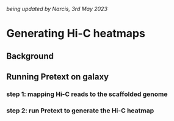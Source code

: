 *being updated by Narcis, 3rd May 2023*

# Generating Hi-C heatmaps

## Background


## Running Pretext on galaxy

### step 1: mapping Hi-C reads to the **scaffolded** genome

### step 2: run Pretext to generate the Hi-C heatmap



